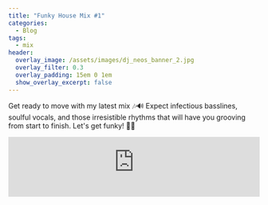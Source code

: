 ```yaml
---
title: "Funky House Mix #1"
categories:
  - Blog
tags:
  - mix
header:
  overlay_image: /assets/images/dj_neos_banner_2.jpg
  overlay_filter: 0.3
  overlay_padding: 15em 0 1em
  show_overlay_excerpt: false
---
```


Get ready to move with my latest mix 🎶🔊 Expect infectious basslines, soulful vocals, and those irresistible rhythms that will have you grooving from start to finish. Let's get funky! 🕺🪩

<iframe width="100%" height="120" src="https://player-widget.mixcloud.com/widget/iframe/?hide_cover=1&feed=%2Fn3os%2Ffunky-house-grooves%2F" frameborder="0" ></iframe>
